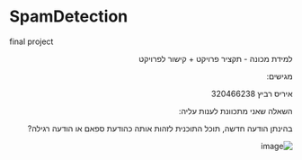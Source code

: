 # SpamDetection
 final project
<div dir='rtl' lang='he'>
 
 למידת מכונה - תקציר פרויקט + קישור לפרויקט

מגישים:

איריס רביץ 320466238

השאלה שאני מתכוונת לענות עליה:

בהינתן הודעה חדשה, תוכל התוכנית לזהות אותה כהודעת ספאם או הודעה רגילה?

![image](https://user-images.githubusercontent.com/30858011/107872147-cc8ca180-6eb0-11eb-8e2d-35c86b5ba49f.png)

</div>
